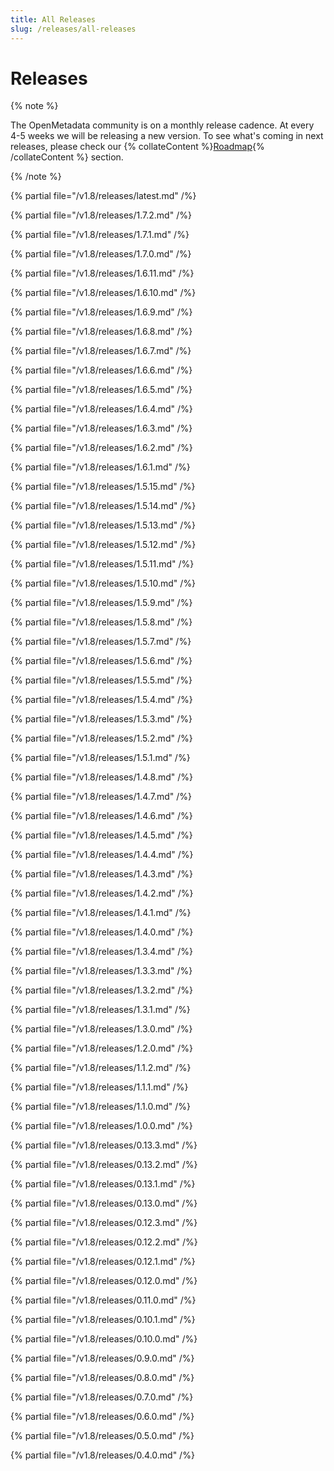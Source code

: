 ```yaml
---
title: All Releases
slug: /releases/all-releases
---
```


# Releases

{% note %}

The OpenMetadata community is on a monthly release cadence. At every 4-5 weeks we will be releasing a new
version. To see what's coming in next releases, please check our {% collateContent %}[Roadmap](https://www.getcollate.io/roadmap){% /collateContent %} section.

{% /note %}

{% partial file="/v1.8/releases/latest.md" /%}

{% partial file="/v1.8/releases/1.7.2.md" /%}

{% partial file="/v1.8/releases/1.7.1.md" /%}

{% partial file="/v1.8/releases/1.7.0.md" /%}

{% partial file="/v1.8/releases/1.6.11.md" /%}

{% partial file="/v1.8/releases/1.6.10.md" /%}

{% partial file="/v1.8/releases/1.6.9.md" /%}

{% partial file="/v1.8/releases/1.6.8.md" /%}

{% partial file="/v1.8/releases/1.6.7.md" /%}

{% partial file="/v1.8/releases/1.6.6.md" /%}

{% partial file="/v1.8/releases/1.6.5.md" /%}

{% partial file="/v1.8/releases/1.6.4.md" /%}

{% partial file="/v1.8/releases/1.6.3.md" /%}

{% partial file="/v1.8/releases/1.6.2.md" /%}

{% partial file="/v1.8/releases/1.6.1.md" /%}

{% partial file="/v1.8/releases/1.5.15.md" /%}

{% partial file="/v1.8/releases/1.5.14.md" /%}

{% partial file="/v1.8/releases/1.5.13.md" /%}

{% partial file="/v1.8/releases/1.5.12.md" /%}

{% partial file="/v1.8/releases/1.5.11.md" /%}

{% partial file="/v1.8/releases/1.5.10.md" /%}

{% partial file="/v1.8/releases/1.5.9.md" /%}

{% partial file="/v1.8/releases/1.5.8.md" /%}

{% partial file="/v1.8/releases/1.5.7.md" /%}

{% partial file="/v1.8/releases/1.5.6.md" /%}

{% partial file="/v1.8/releases/1.5.5.md" /%}

{% partial file="/v1.8/releases/1.5.4.md" /%}

{% partial file="/v1.8/releases/1.5.3.md" /%}

{% partial file="/v1.8/releases/1.5.2.md" /%}

{% partial file="/v1.8/releases/1.5.1.md" /%}

{% partial file="/v1.8/releases/1.4.8.md" /%}

{% partial file="/v1.8/releases/1.4.7.md" /%}

{% partial file="/v1.8/releases/1.4.6.md" /%}

{% partial file="/v1.8/releases/1.4.5.md" /%}

{% partial file="/v1.8/releases/1.4.4.md" /%}

{% partial file="/v1.8/releases/1.4.3.md" /%}

{% partial file="/v1.8/releases/1.4.2.md" /%}

{% partial file="/v1.8/releases/1.4.1.md" /%}

{% partial file="/v1.8/releases/1.4.0.md" /%}

{% partial file="/v1.8/releases/1.3.4.md" /%}

{% partial file="/v1.8/releases/1.3.3.md" /%}

{% partial file="/v1.8/releases/1.3.2.md" /%}

{% partial file="/v1.8/releases/1.3.1.md" /%}

{% partial file="/v1.8/releases/1.3.0.md" /%}

{% partial file="/v1.8/releases/1.2.0.md" /%}

{% partial file="/v1.8/releases/1.1.2.md" /%}

{% partial file="/v1.8/releases/1.1.1.md" /%}

{% partial file="/v1.8/releases/1.1.0.md" /%}

{% partial file="/v1.8/releases/1.0.0.md" /%}

{% partial file="/v1.8/releases/0.13.3.md" /%}

{% partial file="/v1.8/releases/0.13.2.md" /%}

{% partial file="/v1.8/releases/0.13.1.md" /%}

{% partial file="/v1.8/releases/0.13.0.md" /%}

{% partial file="/v1.8/releases/0.12.3.md" /%}

{% partial file="/v1.8/releases/0.12.2.md" /%}

{% partial file="/v1.8/releases/0.12.1.md" /%}

{% partial file="/v1.8/releases/0.12.0.md" /%}

{% partial file="/v1.8/releases/0.11.0.md" /%}

{% partial file="/v1.8/releases/0.10.1.md" /%}

{% partial file="/v1.8/releases/0.10.0.md" /%}

{% partial file="/v1.8/releases/0.9.0.md" /%}

{% partial file="/v1.8/releases/0.8.0.md" /%}

{% partial file="/v1.8/releases/0.7.0.md" /%}

{% partial file="/v1.8/releases/0.6.0.md" /%}

{% partial file="/v1.8/releases/0.5.0.md" /%}

{% partial file="/v1.8/releases/0.4.0.md" /%}
